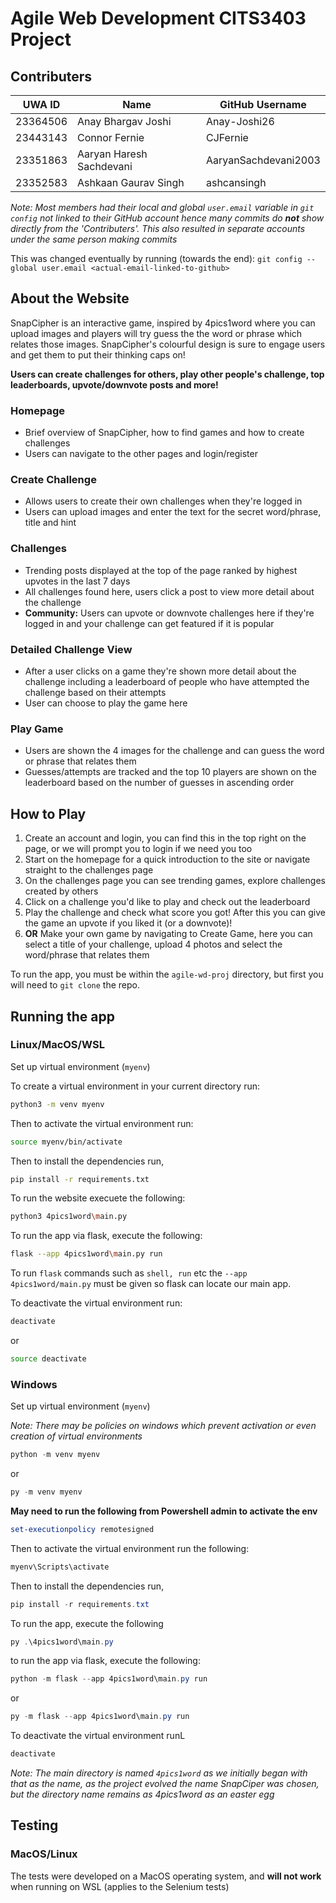# Agile Web Development CITS3403 Project

## Contributers

| UWA ID      | Name          | GitHub Username |
|-------------|---------------|-----------------|
| 23364506    | Anay Bhargav Joshi      | Anay-Joshi26         |
| 23443143    | Connor Fernie    | CJFernie       |
| 23351863    | Aaryan Haresh Sachdevani   | AaryanSachdevani2003      |
| 23352583    | Ashkaan Gaurav Singh   | ashcansingh      |

*Note: Most members had their local and global `user.email` variable in `git config` not linked to their GitHub account hence many commits do **not** show directly from the 'Contributers'. This also resulted in separate accounts under the same person making commits*

This was changed eventually by running (towards the end):
`git config --global user.email <actual-email-linked-to-github>`

## About the Website

SnapCipher is an interactive game, inspired by 4pics1word where you can upload images and players will try guess the the word or phrase which relates those images. SnapCipher's colourful design is sure to engage users and get them to put their thinking caps on!

**Users can create challenges for others, play other people's challenge, top leaderboards, upvote/downvote posts and more!**

### Homepage
- Brief overview of SnapCipher, how to find games and how to create challenges
- Users can navigate to the other pages and login/register

### Create Challenge
- Allows users to create their own challenges when they're logged in
- Users can upload images and enter the text for the secret word/phrase, title and hint

### Challenges
- Trending posts displayed at the top of the page ranked by highest upvotes in the last 7 days
- All challenges found here, users click a post to view more detail about the challenge
- **Community:** Users can upvote or downvote challenges here if they're logged in and your challenge can get featured if it is popular

### Detailed Challenge View
- After a user clicks on a game they're shown more detail about the challenge including a leaderboard of people who have attempted the challenge based on their attempts
- User can choose to play the game here

### Play Game
- Users are shown the 4 images for the challenge and can guess the word or phrase that relates them
- Guesses/attempts are tracked and the top 10 players are shown on the leaderboard based on the number of guesses in ascending order

## How to Play

1. Create an account and login, you can find this in the top right on the page, or we will prompt you to login if we need you too
2. Start on the homepage for a quick introduction to the site or navigate straight to the challenges page
3. On the challenges page you can see trending games, explore challenges created by others
4. Click on a challenge you'd like to play and check out the leaderboard
5. Play the challenge and check what score you got! After this you can give the game an upvote if you liked it (or a downvote)!
6. **OR** Make your own game by navigating to Create Game, here you can select a title of your challenge, upload 4 photos and select the word/phrase that relates them


To run the app, you must be within the `agile-wd-proj` directory, but first you will need to `git clone` the repo.

## Running the app

### Linux/MacOS/WSL

Set up virtual environment (`myenv`)

To create a virtual environment in your current directory run:

```bash
python3 -m venv myenv
```

Then to activate the virtual environment run:

```bash
source myenv/bin/activate
```

Then to install the dependencies run,

```bash
pip install -r requirements.txt
```

To run the website execuete the following:

```bash
python3 4pics1word\main.py
```

To run the app via flask, execute the following:

```bash
flask --app 4pics1word\main.py run
```

To run `flask` commands such as `shell, run` etc the `--app 4pics1word/main.py` must be given so flask can locate our main app.

To deactivate the virtual environment run:

```bash
deactivate
```

or 

```bash
source deactivate
```


### Windows

Set up virtual environment (`myenv`)

*Note: There may be policies on windows which prevent activation or even creation of virtual environments*

```powershell
python -m venv myenv
```

or

```powershell
py -m venv myenv
```

**May need to run the following from Powershell admin to activate the env**
```powershell
set-executionpolicy remotesigned
```

Then to activate the virtual environment run the following:
```powershell
myenv\Scripts\activate
```

Then to install the dependencies run,

```powershell
pip install -r requirements.txt
```

To run the app, execute the following
```powershell
py .\4pics1word\main.py
```

to run the app via flask, execute the following:

```powershell
python -m flask --app 4pics1word\main.py run
```

or 

```powershell
py -m flask --app 4pics1word\main.py run
```

To deactivate the virtual environment runL

```powershell
deactivate
```

*Note: The main directory is named `4pics1word` as we initially began with that as the name, as the project evolved the name SnapCiper was chosen, but the directory name remains as 4pics1word as an easter egg*

## Testing

### MacOS/Linux

The tests were developed on a MacOS operating system, and **will not work** when running on WSL (applies to the Selenium tests)


